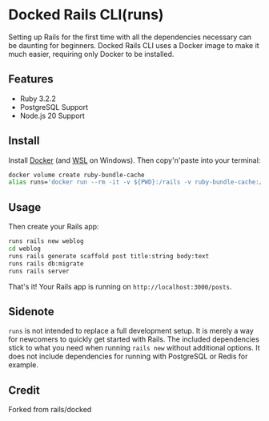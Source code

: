 # Docked Rails CLI(runs)

Setting up Rails for the first time with all the dependencies necessary can be daunting for beginners. Docked Rails CLI uses a Docker image to make it much easier, requiring only Docker to be installed.

## Features
- Ruby 3.2.2
- PostgreSQL Support
- Node.js 20 Support

## Install

Install [Docker](https://www.docker.com/products/docker-desktop/) (and [WSL](https://learn.microsoft.com/en-us/windows/wsl/install) on Windows). Then copy'n'paste into your terminal:

```bash
docker volume create ruby-bundle-cache
alias runs='docker run --rm -it -v ${PWD}:/rails -v ruby-bundle-cache:/bundle -p 3000:3000 ghcr.io/bestony/runs'
```

## Usage
Then create your Rails app:

```bash
runs rails new weblog
cd weblog
runs rails generate scaffold post title:string body:text
runs rails db:migrate
runs rails server
```

That's it! Your Rails app is running on `http://localhost:3000/posts`.

## Sidenote

`runs` is not intended to replace a full development setup. It is merely a way for newcomers to quickly get started with Rails. The included dependencies stick to what you need when running `rails new` without additional options. It does not include dependencies for running with PostgreSQL or Redis for example.

## Credit
Forked from rails/docked
